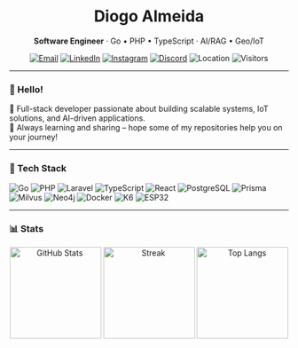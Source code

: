 <!--
  Profile README — Diogo Almeida (@diogoX451)
  Clean + modern layout with dark/light aware images.
-->

<h1 align="center">Diogo Almeida</h1>
<p align="center">
  <b>Software Engineer</b> · Go • PHP • TypeScript · AI/RAG • Geo/IoT
</p>

<p align="center">
  <a href="mailto:diogosgn@gmail.com"><img alt="Email" src="https://img.shields.io/badge/Email-diogosgn%40gmail.com-555?style=flat&logo=gmail"></a>
  <a href="https://www.linkedin.com/in/diogo-dos-reis-almeida-3973541b1/"><img alt="LinkedIn" src="https://img.shields.io/badge/LinkedIn-Diogo%20Almeida-0A66C2?style=flat&logo=linkedin&logoColor=white"></a>
  <a href="https://instagram.com/diogoreisalmeida07"><img alt="Instagram" src="https://img.shields.io/badge/Instagram-@diogoreisalmeida07-E4405F?style=flat&logo=instagram&logoColor=white"></a>
  <a href="https://discord.gg/cPaueWy8TP"><img alt="Discord" src="https://img.shields.io/badge/Discord-Join-5865F2?style=flat&logo=discord&logoColor=white"></a>
  <img alt="Location" src="https://img.shields.io/badge/BR-Goi%C3%A1s-00875A?style=flat&logo=google-maps&logoColor=white">
  <img alt="Visitors" src="https://komarev.com/ghpvc/?username=diogoX451&style=flat&label=visits">
</p>

---

### 👋 Hello!
🎯 Full-stack developer passionate about building scalable systems, IoT solutions, and AI-driven applications.  
🚀 Always learning and sharing – hope some of my repositories help you on your journey!  

---

### 🧰 Tech Stack
<p align="left">
  <img alt="Go" src="https://img.shields.io/badge/Go-00ADD8?logo=go&logoColor=white">
  <img alt="PHP" src="https://img.shields.io/badge/PHP-777BB4?logo=php&logoColor=white">
  <img alt="Laravel" src="https://img.shields.io/badge/Laravel-FF2D20?logo=laravel&logoColor=white">
  <img alt="TypeScript" src="https://img.shields.io/badge/TypeScript-3178C6?logo=typescript&logoColor=white">
  <img alt="React" src="https://img.shields.io/badge/React-20232A?logo=react&logoColor=61DAFB">
  <img alt="PostgreSQL" src="https://img.shields.io/badge/PostgreSQL-4169E1?logo=postgresql&logoColor=white">
  <img alt="Prisma" src="https://img.shields.io/badge/Prisma-2D3748?logo=prisma&logoColor=white">
  <img alt="Milvus" src="https://img.shields.io/badge/Milvus-00BFA5?logo=milvus&logoColor=white">
  <img alt="Neo4j" src="https://img.shields.io/badge/Neo4j-018BFF?logo=neo4j&logoColor=white">
  <img alt="Docker" src="https://img.shields.io/badge/Docker-2496ED?logo=docker&logoColor=white">
  <img alt="K6" src="https://img.shields.io/badge/k6-7D64FF?logo=k6&logoColor=white">
  <img alt="ESP32" src="https://img.shields.io/badge/ESP32-000000?logo=espressif&logoColor=white">
</p>

---

### 📊 Stats
<div align="center">

<picture>
  <source 
    srcset="https://github-readme-stats.vercel.app/api?username=diogoX451&show_icons=true&theme=radical&include_all_commits=true&count_private=true"
    media="(prefers-color-scheme: dark)" />
  <source 
    srcset="https://github-readme-stats.vercel.app/api?username=diogoX451&show_icons=true&theme=default&include_all_commits=true&count_private=true"
    media="(prefers-color-scheme: light), (prefers-color-scheme: no-preference)" />
  <img height="165" alt="GitHub Stats" src="https://github-readme-stats.vercel.app/api?username=diogoX451&show_icons=true" />
</picture>

<picture>
  <source 
    srcset="https://github-readme-streak-stats.herokuapp.com/?user=diogoX451&theme=radical"
    media="(prefers-color-scheme: dark)" />
  <source 
    srcset="https://github-readme-streak-stats.herokuapp.com/?user=diogoX451&theme=default"
    media="(prefers-color-scheme: light), (prefers-color-scheme: no-preference)" />
  <img height="165" alt="Streak" src="https://github-readme-streak-stats.herokuapp.com/?user=diogoX451" />
</picture>

<picture>
  <source 
    srcset="https://github-readme-stats.vercel.app/api/top-langs/?username=diogoX451&layout=compact&langs_count=8&theme=radical"
    media="(prefers-color-scheme: dark)" />
  <source 
    srcset="https://github-readme-stats.vercel.app/api/top-langs/?username=diogoX451&layout=compact&langs_count=8&theme=default"
    media="(prefers-color-scheme: light), (prefers-color-scheme: no-preference)" />
  <img height="165" alt="Top Langs" src="https://github-readme-stats.vercel.app/api/top-langs/?username=diogoX451&layout=compact&langs_count=8" />
</picture>

</div>
